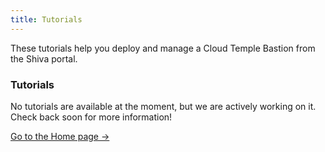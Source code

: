 ```yaml
---
title: Tutorials
---
```


These tutorials help you deploy and manage a Cloud Temple Bastion from the Shiva portal.


<div class="card">
  <h3>Tutorials</h3>
  <p>No tutorials are available at the moment, but we are actively working on it. Check back soon for more information!</p>
  <a href="../" class="card-link">Go to the Home page &rarr;</a>
</div>
